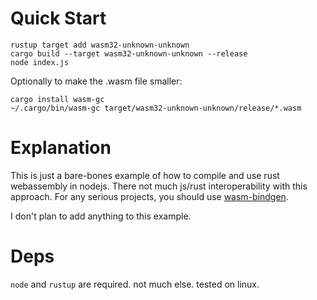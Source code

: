 # Quick Start

```
rustup target add wasm32-unknown-unknown
cargo build --target wasm32-unknown-unknown --release
node index.js
```

Optionally to make the .wasm file smaller:
```
cargo install wasm-gc
~/.cargo/bin/wasm-gc target/wasm32-unknown-unknown/release/*.wasm
```

# Explanation

This is just a bare-bones example of how to compile and use rust webassembly in nodejs. There not much js/rust
interoperability with this approach. For any serious projects, you should use
[wasm-bindgen](https://rustwasm.github.io/docs/wasm-bindgen).

I don't plan to add anything to this example.

# Deps

`node` and `rustup` are required. not much else. tested on linux.
